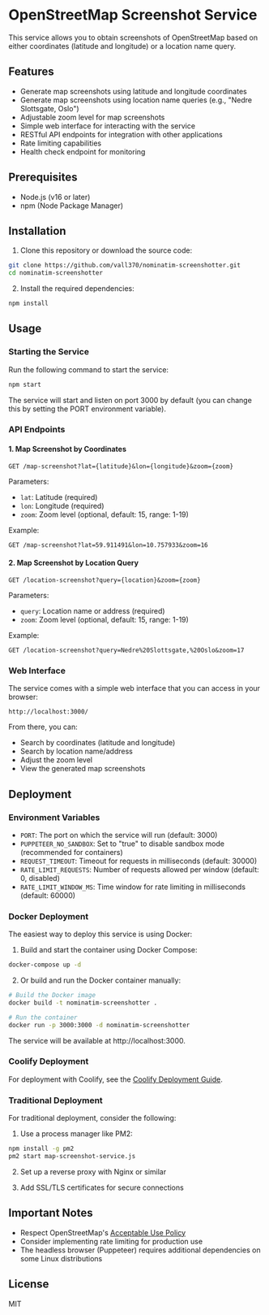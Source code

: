 # OpenStreetMap Screenshot Service

This service allows you to obtain screenshots of OpenStreetMap based on either coordinates (latitude and longitude) or a location name query.

## Features

- Generate map screenshots using latitude and longitude coordinates
- Generate map screenshots using location name queries (e.g., "Nedre Slottsgate, Oslo")
- Adjustable zoom level for map screenshots
- Simple web interface for interacting with the service
- RESTful API endpoints for integration with other applications
- Rate limiting capabilities
- Health check endpoint for monitoring

## Prerequisites

- Node.js (v16 or later)
- npm (Node Package Manager)

## Installation

1. Clone this repository or download the source code:

```bash
git clone https://github.com/vall370/nominatim-screenshotter.git
cd nominatim-screenshotter
```

2. Install the required dependencies:

```bash
npm install
```

## Usage

### Starting the Service

Run the following command to start the service:

```bash
npm start
```

The service will start and listen on port 3000 by default (you can change this by setting the PORT environment variable).

### API Endpoints

#### 1. Map Screenshot by Coordinates

```
GET /map-screenshot?lat={latitude}&lon={longitude}&zoom={zoom}
```

Parameters:
- `lat`: Latitude (required)
- `lon`: Longitude (required)
- `zoom`: Zoom level (optional, default: 15, range: 1-19)

Example:
```
GET /map-screenshot?lat=59.911491&lon=10.757933&zoom=16
```

#### 2. Map Screenshot by Location Query

```
GET /location-screenshot?query={location}&zoom={zoom}
```

Parameters:
- `query`: Location name or address (required)
- `zoom`: Zoom level (optional, default: 15, range: 1-19)

Example:
```
GET /location-screenshot?query=Nedre%20Slottsgate,%20Oslo&zoom=17
```

### Web Interface

The service comes with a simple web interface that you can access in your browser:

```
http://localhost:3000/
```

From there, you can:
- Search by coordinates (latitude and longitude)
- Search by location name/address
- Adjust the zoom level
- View the generated map screenshots

## Deployment

### Environment Variables

- `PORT`: The port on which the service will run (default: 3000)
- `PUPPETEER_NO_SANDBOX`: Set to "true" to disable sandbox mode (recommended for containers)
- `REQUEST_TIMEOUT`: Timeout for requests in milliseconds (default: 30000)
- `RATE_LIMIT_REQUESTS`: Number of requests allowed per window (default: 0, disabled)
- `RATE_LIMIT_WINDOW_MS`: Time window for rate limiting in milliseconds (default: 60000)

### Docker Deployment

The easiest way to deploy this service is using Docker:

1. Build and start the container using Docker Compose:
```bash
docker-compose up -d
```

2. Or build and run the Docker container manually:
```bash
# Build the Docker image
docker build -t nominatim-screenshotter .

# Run the container
docker run -p 3000:3000 -d nominatim-screenshotter
```

The service will be available at http://localhost:3000.

### Coolify Deployment

For deployment with Coolify, see the [Coolify Deployment Guide](COOLIFY_DEPLOYMENT.md).

### Traditional Deployment

For traditional deployment, consider the following:

1. Use a process manager like PM2:
```bash
npm install -g pm2
pm2 start map-screenshot-service.js
```

2. Set up a reverse proxy with Nginx or similar

3. Add SSL/TLS certificates for secure connections

## Important Notes

- Respect OpenStreetMap's [Acceptable Use Policy](https://operations.osmfoundation.org/policies/acceptable-use/)
- Consider implementing rate limiting for production use
- The headless browser (Puppeteer) requires additional dependencies on some Linux distributions

## License

MIT